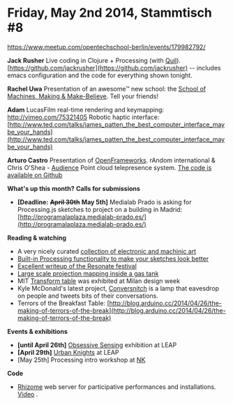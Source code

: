 # **Friday, May 2nd 2014, Stammtisch #8**

https://www.meetup.com/opentechschool-berlin/events/179982792/

**Jack Rusher**
Live coding in Clojure + Processing (with [Quil](https://github.com/quil/quil)).
[https://github.com/jackrusher](https://github.com/jackrusher) -- includes emacs configuration and the code for everything shown tonight.

**Rachel Uwa**
Presentation of an awesome™ new school: the [School of Machines, Making & Make-Believe](http://schoolofma.org/). Tell your friends!

**Adam**
LucasFilm real-time rendering and keymapping: [http://](http://vimeo.com/75321405)[vimeo.com/75321405](http://vimeo.com/75321405) 
Robotic haptic interface: [http://www.ted.com/talks/james_patten_the_best_computer_interface_maybe_your_hands](http://www.ted.com/talks/james_patten_the_best_computer_interface_maybe_your_hands)

**Arturo Castro**
Presentation of [OpenFrameworks](http://www.openframeworks.cc/).
rAndom international & Chris O'Shea - [Audience](https://www.youtube.com/watch?v=DZXRfb5U_ug)
Point cloud telepresence system. [The code is available on Github](https://github.com/arturoc/ofxGstRTP)

**What's up this month?**
**Calls for submissions**

- **[Deadline:** ~~**April 30th**~~ **May 5th]** Medialab Prado is asking for Processing.js sketches to project on a building in Madrid: [http://programalaplaza.medialab-prado.es/](http://programalaplaza.medialab-prado.es/)

**Reading & watching**

- A very nicely curated [collection of electronic and machinic art](http://ninevolts.pbworks.com/w/page/10102031/Electronic%20Artworks)
- [Built-in Processing functionality to make your sketches look better](http://creative-co.de/better_looking_processing/)
- [Excellent writeup of the Resonate festival](http://resonate2014.jplusplus.org/)
- [Large scale projection mapping inside a gas tank](https://vimeo.com/92187746)
- MIT [Transform table](https://www.youtube.com/watch?v=jF9gyHtQdqs) was exhibited at Milan design week
- Kyle McDonald's latest project, [Conversnitch](http://www.wired.com/2014/04/coversnitch-eavesdropping-lightbulb/) is a lamp that eavesdrop on people and tweets bits of their conversations. 
- Terrors of the Breakfast Table: [http://blog.arduino.cc/2014/04/26/the-making-of-terrors-of-the-break](http://blog.arduino.cc/2014/04/26/the-making-of-terrors-of-the-break)

**Events & exhibitions**

- **[until April 26th]** [Obsessive Sensing](https://www.facebook.com/events/584962824926428/) exhibition at LEAP 
- **[April 29th]** [Urban Knights](http://www.eventbrite.ie/e/urban-knights-tickets-11385974757) at LEAP
- [May 25th] Processing intro workshop at [NK](http://www.nkprojekt.de/) 

**Code**

- [Rhizome](https://github.com/sebpiq/rhizome) web server for participative performances and installations. [Video](https://vimeo.com/92586493) .


